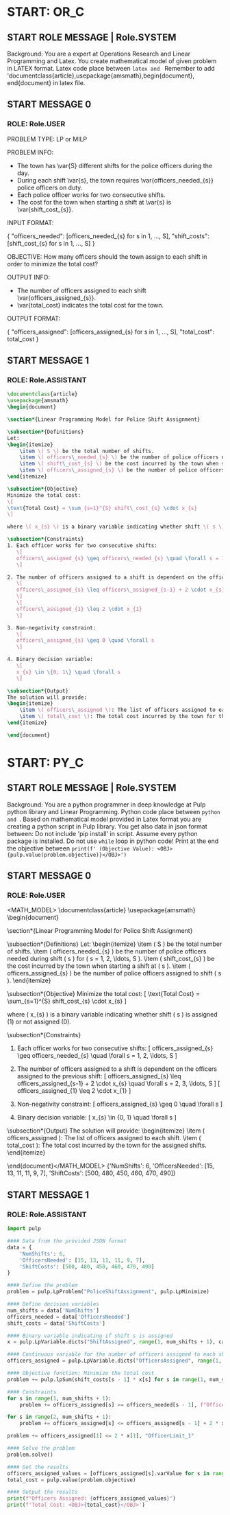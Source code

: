 # START: OR_C 
## START ROLE MESSAGE | Role.SYSTEM 
Background: You are a expert at Operations Research and Linear Programming and Latex. You create mathematical model of given problem in LATEX format. Latex code place between ```latex and ``` Remember to add 'documentclass{article},usepackage{amsmath},begin{document}, end{document} in latex file. 
## START MESSAGE 0 
### ROLE: Role.USER
<DESCRIPTION>
PROBLEM TYPE: LP or MILP

PROBLEM INFO:

- The town has \var{S} different shifts for the police officers during the day.
- During each shift \var{s}, the town requires \var{officers_needed_{s}} police officers on duty.
- Each police officer works for two consecutive shifts.
- The cost for the town when starting a shift at \var{s} is \var{shift_cost_{s}}.

INPUT FORMAT: 

{
    "officers_needed": [officers_needed_{s} for s in 1, ..., S],
    "shift_costs": [shift_cost_{s} for s in 1, ..., S]
}

OBJECTIVE: How many officers should the town assign to each shift in order to minimize the total cost?

OUTPUT INFO:

- The number of officers assigned to each shift \var{officers_assigned_{s}}.
- \var{total_cost} indicates the total cost for the town.

OUTPUT FORMAT:

{
    "officers_assigned": [officers_assigned_{s} for s in 1, ..., S],
    "total_cost": total_cost
}
</DESCRIPTION>


## START MESSAGE 1 
### ROLE: Role.ASSISTANT
```latex
\documentclass{article}
\usepackage{amsmath}
\begin{document}

\section*{Linear Programming Model for Police Shift Assignment}

\subsection*{Definitions}
Let:
\begin{itemize}
    \item \( S \) be the total number of shifts.
    \item \( officers\_needed_{s} \) be the number of police officers needed during shift \( s \) for \( s = 1, 2, \ldots, S \).
    \item \( shift\_cost_{s} \) be the cost incurred by the town when starting a shift at \( s \).
    \item \( officers\_assigned_{s} \) be the number of police officers assigned to shift \( s \).
\end{itemize}

\subsection*{Objective}
Minimize the total cost:
\[
\text{Total Cost} = \sum_{s=1}^{S} shift\_cost_{s} \cdot x_{s}
\]

where \( x_{s} \) is a binary variable indicating whether shift \( s \) is assigned (1) or not assigned (0).

\subsection*{Constraints}
1. Each officer works for two consecutive shifts:
   \[
   officers\_assigned_{s} \geq officers\_needed_{s} \quad \forall s = 1, 2, \ldots, S
   \]

2. The number of officers assigned to a shift is dependent on the officers assigned to the previous shift:
   \[
   officers\_assigned_{s} \leq officers\_assigned_{s-1} + 2 \cdot x_{s} \quad \forall s = 2, 3, \ldots, S
   \]
   \[
   officers\_assigned_{1} \leq 2 \cdot x_{1} 
   \]

3. Non-negativity constraint:
   \[
   officers\_assigned_{s} \geq 0 \quad \forall s
   \]

4. Binary decision variable:
   \[
   x_{s} \in \{0, 1\} \quad \forall s
   \]

\subsection*{Output}
The solution will provide:
\begin{itemize}
    \item \( officers\_assigned \): The list of officers assigned to each shift.
    \item \( total\_cost \): The total cost incurred by the town for the assigned shifts.
\end{itemize}

\end{document}
```

# START: PY_C 
## START ROLE MESSAGE | Role.SYSTEM 
Background: You are a python programmer in deep knowledge at Pulp python library and Linear Programming. Python code place between ```python and ```. Based on mathematical model provided in Latex format you are creating a python script in Pulp library. You get also data in json format between: <DATA></DATA> Do not include 'pip install' in script. Assume every python package is installed. Do not use `while` loop in python code! Print at the end the objective between <OBJ></OBJ> `print(f' (Objective Value): <OBJ>{pulp.value(problem.objective)}</OBJ>')` 
## START MESSAGE 0 
### ROLE: Role.USER
<MATH_MODEL>
\documentclass{article}
\usepackage{amsmath}
\begin{document}

\section*{Linear Programming Model for Police Shift Assignment}

\subsection*{Definitions}
Let:
\begin{itemize}
    \item \( S \) be the total number of shifts.
    \item \( officers\_needed_{s} \) be the number of police officers needed during shift \( s \) for \( s = 1, 2, \ldots, S \).
    \item \( shift\_cost_{s} \) be the cost incurred by the town when starting a shift at \( s \).
    \item \( officers\_assigned_{s} \) be the number of police officers assigned to shift \( s \).
\end{itemize}

\subsection*{Objective}
Minimize the total cost:
\[
\text{Total Cost} = \sum_{s=1}^{S} shift\_cost_{s} \cdot x_{s}
\]

where \( x_{s} \) is a binary variable indicating whether shift \( s \) is assigned (1) or not assigned (0).

\subsection*{Constraints}
1. Each officer works for two consecutive shifts:
   \[
   officers\_assigned_{s} \geq officers\_needed_{s} \quad \forall s = 1, 2, \ldots, S
   \]

2. The number of officers assigned to a shift is dependent on the officers assigned to the previous shift:
   \[
   officers\_assigned_{s} \leq officers\_assigned_{s-1} + 2 \cdot x_{s} \quad \forall s = 2, 3, \ldots, S
   \]
   \[
   officers\_assigned_{1} \leq 2 \cdot x_{1} 
   \]

3. Non-negativity constraint:
   \[
   officers\_assigned_{s} \geq 0 \quad \forall s
   \]

4. Binary decision variable:
   \[
   x_{s} \in \{0, 1\} \quad \forall s
   \]

\subsection*{Output}
The solution will provide:
\begin{itemize}
    \item \( officers\_assigned \): The list of officers assigned to each shift.
    \item \( total\_cost \): The total cost incurred by the town for the assigned shifts.
\end{itemize}

\end{document}</MATH_MODEL>
<DATA>
{'NumShifts': 6, 'OfficersNeeded': [15, 13, 11, 11, 9, 7], 'ShiftCosts': [500, 480, 450, 460, 470, 490]}</DATA>


## START MESSAGE 1 
### ROLE: Role.ASSISTANT
```python
import pulp

#### Data from the provided JSON format
data = {
    'NumShifts': 6,
    'OfficersNeeded': [15, 13, 11, 11, 9, 7],
    'ShiftCosts': [500, 480, 450, 460, 470, 490]
}

#### Define the problem
problem = pulp.LpProblem("PoliceShiftAssignment", pulp.LpMinimize)

#### Define decision variables
num_shifts = data['NumShifts']
officers_needed = data['OfficersNeeded']
shift_costs = data['ShiftCosts']

#### Binary variable indicating if shift s is assigned
x = pulp.LpVariable.dicts("ShiftAssigned", range(1, num_shifts + 1), cat='Binary')

#### Continuous variable for the number of officers assigned to each shift
officers_assigned = pulp.LpVariable.dicts("OfficersAssigned", range(1, num_shifts + 1), lowBound=0, cat='Continuous')

#### Objective function: Minimize the total cost
problem += pulp.lpSum(shift_costs[s - 1] * x[s] for s in range(1, num_shifts + 1)), "TotalCost"

#### Constraints
for s in range(1, num_shifts + 1):
    problem += officers_assigned[s] >= officers_needed[s - 1], f"OfficersNeeded_{s}"

for s in range(2, num_shifts + 1):
    problem += officers_assigned[s] <= officers_assigned[s - 1] + 2 * x[s], f"OfficerLimit_{s}"

problem += officers_assigned[1] <= 2 * x[1], "OfficerLimit_1"

#### Solve the problem
problem.solve()

#### Get the results
officers_assigned_values = [officers_assigned[s].varValue for s in range(1, num_shifts + 1)]
total_cost = pulp.value(problem.objective)

#### Output the results
print(f"Officers Assigned: {officers_assigned_values}")
print(f'Total Cost: <OBJ>{total_cost}</OBJ>')
```

